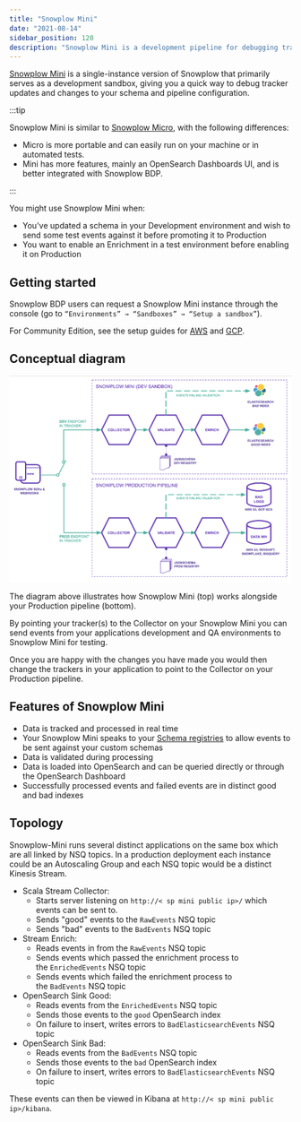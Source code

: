 ```yaml
---
title: "Snowplow Mini"
date: "2021-08-14"
sidebar_position: 120
description: "Snowplow Mini is a development pipeline for debugging tracker updates and testing schema and pipeline configuration changes."
---
```


[Snowplow Mini](/docs/api-reference/snowplow-mini/index.md) is a single-instance version of Snowplow that primarily serves as a development sandbox, giving you a quick way to debug tracker updates and changes to your schema and pipeline configuration.

:::tip

Snowplow Mini is similar to [Snowplow Micro](/docs/data-product-studio/data-quality/snowplow-micro/index.md), with the following differences:
* Micro is more portable and can easily run on your machine or in automated tests.
* Mini has more features, mainly an OpenSearch Dashboards UI, and is better integrated with Snowplow BDP.

:::

You might use Snowplow Mini when:

- You've updated a schema in your Development environment and wish to send some test events against it before promoting it to Production
- You want to enable an Enrichment in a test environment before enabling it on Production

## Getting started

Snowplow BDP users can request a Snowplow Mini instance through the console (go to `“Environments” → “Sandboxes” → “Setup a sandbox”`).

For Community Edition, see the setup guides for [AWS](/docs/api-reference/snowplow-mini/setup-guide-for-aws/index.md) and [GCP](/docs/api-reference/snowplow-mini/setup-guide-for-gcp/index.md).

## Conceptual diagram

![](images/image.png)

The diagram above illustrates how Snowplow Mini (top) works alongside your Production pipeline (bottom).

By pointing your tracker(s) to the Collector on your Snowplow Mini you can send events from your applications development and QA environments to Snowplow Mini for testing.

Once you are happy with the changes you have made you would then change the trackers in your application to point to the Collector on your Production pipeline.[](https://github.com/snowplow/snowplow-mini#features)

## Features of Snowplow Mini

- Data is tracked and processed in real time
- Your Snowplow Mini speaks to your [Schema registries](/docs/fundamentals/schemas/index.md#iglu) to allow events to be sent against your custom schemas
- Data is validated during processing
- Data is loaded into OpenSearch and can be queried directly or through the OpenSearch Dashboard
- Successfully processed events and failed events are in distinct good and bad indexes

## Topology

Snowplow-Mini runs several distinct applications on the same box which are all linked by NSQ topics. In a production deployment each instance could be an Autoscaling Group and each NSQ topic would be a distinct Kinesis Stream.

- Scala Stream Collector:
    - Starts server listening on `http://< sp mini public ip>/` which events can be sent to.
    - Sends "good" events to the `RawEvents` NSQ topic
    - Sends "bad" events to the `BadEvents` NSQ topic
- Stream Enrich:
    - Reads events in from the `RawEvents` NSQ topic
    - Sends events which passed the enrichment process to the `EnrichedEvents` NSQ topic
    - Sends events which failed the enrichment process to the `BadEvents` NSQ topic
- OpenSearch Sink Good:
    - Reads events from the `EnrichedEvents` NSQ topic
    - Sends those events to the `good` OpenSearch index
    - On failure to insert, writes errors to `BadElasticsearchEvents` NSQ topic
- OpenSearch Sink Bad:
    - Reads events from the `BadEvents` NSQ topic
    - Sends those events to the `bad` OpenSearch index
    - On failure to insert, writes errors to `BadElasticsearchEvents` NSQ topic

These events can then be viewed in Kibana at `http://< sp mini public ip>/kibana`.
